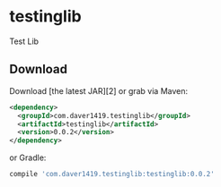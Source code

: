 # testinglib
Test Lib


Download
--------

Download [the latest JAR][2] or grab via Maven:
```xml
<dependency>
  <groupId>com.daver1419.testinglib</groupId>
  <artifactId>testinglib</artifactId>
  <version>0.0.2</version>
</dependency>
```
or Gradle:
```groovy
compile 'com.daver1419.testinglib:testinglib:0.0.2'
```
